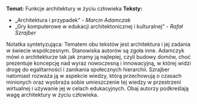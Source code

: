 __Temat:__ Funkcje architektury w życiu człowieka
__Teksty:__ 
- „Architektura i przypadek“ - _Marcin Adamczak_ 
- „Gry komputerowe w edukacji architektonicznej i kulturalnej“ - _Rafał Szrajber_

Notatka syntetyzująca:
Tematem obu tekstów jest architektura i jej zadania w świecie współczesnym. Stanowiska autorów są zgoła inne. Adamczyk mówi o architekturze tak jak znamy ją najlepiej, czyli budowy domów, choć prezentuje koncepcję nad wyraz nowoczesną i innowacyjną, w której widzi drogę do egalitarności i zanikania społecznych hierarchii. Szrajber natomiast rozważa ją w aspekcie wiedzy, którą przechowują o czasach minionych oraz wyobraża sobie umieszczenie tej wiedzy w przestrzeni wirtualnej i używanie jej w celach edukacyjnych. Obaj autorzy podkreślają wagę architektury w życiu człowieka.